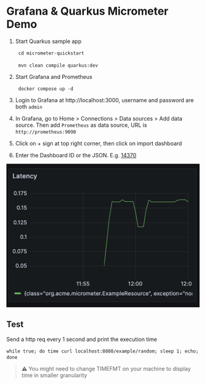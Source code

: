 # Grafana & Quarkus Micrometer Demo

1. Start Quarkus sample app

        cd micrometer-quickstart

        mvn clean compile quarkus:dev

1. Start Grafana and Prometheus

        docker compose up -d

1. Login to Grafana at http://localhost:3000, username and password are both `admin`

1. In Grafana, go to Home > Connections > Data sources > Add data source. Then add `Prometheus` as data source, URL is `http://prometheus:9090`

1. Click on + sign at top right corner, then click on import dashboard

1. Enter the Dashboard ID or the JSON. E.g. [14370](https://grafana.com/grafana/dashboards/14370-jvm-quarkus-micrometer-metrics/)

  ![Grafana Dashboard](screenshot.png)


## Test
Send a http req every 1 second and print the execution time

    while true; do time curl localhost:8080/example/random; sleep 1; echo; done

>:warning: You might need to change TIMEFMT on your machine to display time in smaller granularity
